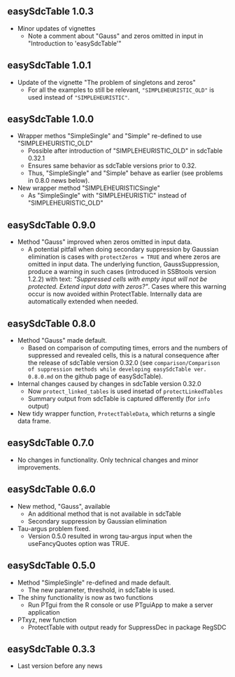 ## easySdcTable	1.0.3

* Minor updates of vignettes 
  - Note a comment about "Gauss" and zeros omitted in input in "Introduction to 'easySdcTable'"

## easySdcTable	1.0.1

* Update of the vignette "The problem of singletons and zeros"
  - For all the examples to still be relevant, `"SIMPLEHEURISTIC_OLD"` is used instead of `"SIMPLEHEURISTIC"`.
  
## easySdcTable	1.0.0

* Wrapper methos "SimpleSingle" and "Simple" re-defined to use "SIMPLEHEURISTIC_OLD"
  - Possible after introduction of "SIMPLEHEURISTIC_OLD" in sdcTable 0.32.1
  - Ensures same behavior as sdcTable versions prior to 0.32. 
  - Thus, "SimpleSingle" and "Simple" behave as earlier (see problems in 0.8.0 news below).  
* New wrapper method "SIMPLEHEURISTICSingle"
  - As "SimpleSingle" with "SIMPLEHEURISTIC" instead of "SIMPLEHEURISTIC_OLD"


## easySdcTable	0.9.0

* Method "Gauss" improved when zeros omitted in input data.
  - A potential pitfall when doing secondary suppression by Gaussian elimination is cases with `protectZeros = TRUE` and where zeros are omitted in input data. The underlying function, GaussSuppression, produce a warning in such cases (introduced in  SSBtools version 1.2.2) with text: *"Suppressed cells with empty input will not be protected. Extend input data with zeros?"*.  Cases where this warning occur is now avoided within ProtectTable. Internally data are automatically extended when needed.  


## easySdcTable	0.8.0

* Method "Gauss" made default. 
  - Based on comparison of computing times, errors and the numbers of suppressed and revealed cells,
this is a natural consequence after the release of sdcTable version 0.32.0 
(see `comparison/Comparison of suppression methods while developing easySdcTable ver. 0.8.0.md` on the github page of easySdcTable). 
* Internal changes caused by changes in sdcTable version 0.32.0
  - Now `protect_linked_tables` is used insetad of `protectLinkedTables`
  - Summary output from sdcTable is captured differently (for `info` output)
* New tidy wrapper function, `ProtectTableData`,  which returns a single data frame. 


## easySdcTable	0.7.0

* No changes in functionality. Only technical changes and minor improvements. 


## easySdcTable	0.6.0

* New method, "Gauss", available 
  - An additional method that is not available in sdcTable
  - Secondary suppression by Gaussian elimination
* Tau-argus problem fixed. 
  - Version 0.5.0 resulted in wrong tau-argus input when the useFancyQuotes option was TRUE.  

## easySdcTable	0.5.0

* Method "SimpleSingle" re-defined and made default. 
  - The new parameter, threshold, in sdcTable is used. 
* The shiny functionality is now as two functions  
  - Run PTgui from the R console or use PTguiApp to make a server application
* PTxyz, new function
  - ProtectTable with output ready for SuppressDec in package RegSDC
  
## easySdcTable	0.3.3

* Last version before any news
